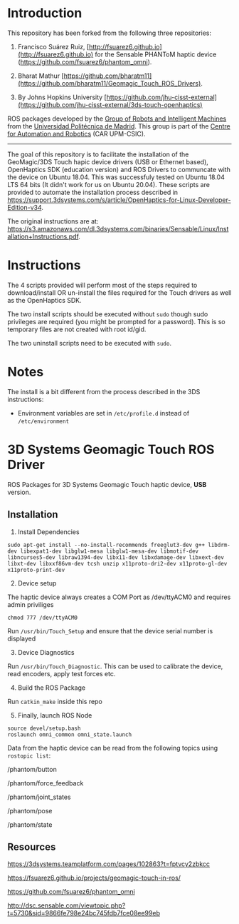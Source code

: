 
# Introduction


This repository has been forked from the following three repositories:
1. Francisco Suárez Ruiz, [http://fsuarez6.github.io](http://fsuarez6.github.io) for the Sensable PHANToM haptic device (https://github.com/fsuarez6/phantom_omni).

2. Bharat Mathur [https://github.com/bharatm11](https://github.com/bharatm11/Geomagic_Touch_ROS_Drivers).

3. By Johns Hopkins University [https://github.com/jhu-cisst-external](https://github.com/jhu-cisst-external/3ds-touch-openhaptics)

ROS packages developed by the [Group of Robots and Intelligent Machines](http://www.romin.upm.es/) from the [Universidad Politécnica de Madrid](http://www.upm.es/internacional). This group is part of the [Centre for Automation and Robotics](http://www.car.upm-csic.es/) (CAR UPM-CSIC). 


--- 

The goal of this repository is to facilitate the installation of the GeoMagic/3DS Touch hapic device drivers (USB or Ethernet based), OpenHaptics SDK (education version) and ROS Drivers to communcate with the device on Ubuntu 18.04.  This was successfuly tested on Ubuntu 18.04 LTS 64 bits (It didn't work for us on Ubuntu 20.04).  These scripts are provided to automate the installation process described in https://support.3dsystems.com/s/article/OpenHaptics-for-Linux-Developer-Edition-v34.


The original instructions are at: https://s3.amazonaws.com/dl.3dsystems.com/binaries/Sensable/Linux/Installation+Instructions.pdf.

# Instructions

The 4 scripts provided will perform most of the steps required to download/install OR un-install the files required for the Touch drivers as well as the OpenHaptics SDK.

The two install scripts should be executed without `sudo` though sudo privileges are required (you might be prompted for a password). This is so temporary files are not created with root id/gid.

The two uninstall scripts need to be executed with `sudo`.

# Notes

The install is a bit different from the process described in the 3DS instructions:
* Environment variables are set in `/etc/profile.d` instead of `/etc/environment`


# 3D Systems Geomagic Touch ROS Driver


ROS Packages for 3D Systems Geomagic Touch haptic device, **USB** version.


## Installation

1. Install Dependencies

```
sudo apt-get install --no-install-recommends freeglut3-dev g++ libdrm-dev libexpat1-dev libglw1-mesa libglw1-mesa-dev libmotif-dev libncurses5-dev libraw1394-dev libx11-dev libxdamage-dev libxext-dev libxt-dev libxxf86vm-dev tcsh unzip x11proto-dri2-dev x11proto-gl-dev x11proto-print-dev
```

2. Device setup

The haptic device always creates a COM Port as /dev/ttyACM0 and requires admin priviliges
```
chmod 777 /dev/ttyACM0
```

Run `/usr/bin/Touch_Setup` and ensure that the device serial number is displayed 

3. Device Diagnostics

Run `/usr/bin/Touch_Diagnostic`. This can be used to calibrate the device, read encoders, apply test forces etc. 

4. Build the ROS Package

Run `catkin_make` inside this repo

5. Finally, launch ROS Node

```
source devel/setup.bash
roslaunch omni_common omni_state.launch 
```


Data from the haptic device can be read from the following topics using `rostopic list`:

  /phantom/button
  
  /phantom/force_feedback
  
  /phantom/joint_states
  
  /phantom/pose
  
  /phantom/state 

## Resources

https://3dsystems.teamplatform.com/pages/102863?t=fptvcy2zbkcc

https://fsuarez6.github.io/projects/geomagic-touch-in-ros/

https://github.com/fsuarez6/phantom_omni

http://dsc.sensable.com/viewtopic.php?t=5730&sid=9866fe798e24bc745fdb7fce08ee99eb


